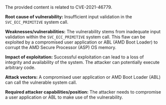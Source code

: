 The provided content is related to CVE-2021-46779.

**Root cause of vulnerability:** Insufficient input validation in the `SVC_ECC_PRIMITIVE` system call.

**Weaknesses/vulnerabilities:** The vulnerability stems from inadequate input validation within the `SVC_ECC_PRIMITIVE` system call. This flaw can be exploited by a compromised user application or ABL (AMD Boot Loader) to corrupt the AMD Secure Processor (ASP) OS memory.

**Impact of exploitation:** Successful exploitation can lead to a loss of integrity and availability of the system. The attacker can potentially execute arbitrary code.

**Attack vectors:** A compromised user application or AMD Boot Loader (ABL) can call the vulnerable system call.

**Required attacker capabilities/position:** The attacker needs to compromise a user application or ABL to make use of the vulnerability.